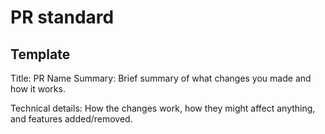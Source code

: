 # PR standard

## Template
Title: PR Name
Summary:
Brief summary of what changes you made and how it works.

Technical details:
How the changes work, how they might affect anything, and features added/removed.